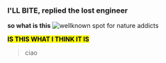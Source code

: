 ### I'LL BITE, replied the lost engineer


**so what is this**
<img>![wellknown spot for nature addicts](jambench.png)</img>

<mark> <strong> IS THIS WHAT I THINK IT IS </strong> </mark>


<blockquote>ciao</blockquote>
